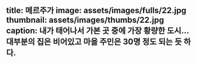 title: 메르주가
image: assets/images/fulls/22.jpg
thumbnail: assets/images/thumbs/22.jpg
caption: 내가 태어나서 가본 곳 중에 가장 황량한 도시... 대부분의 집은 비어있고 마을 주민은 30명 정도 되는 듯 하다.
---

